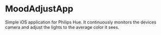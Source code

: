 MoodAdjustApp
=============

Simple iOS application for Philips Hue. It continuously monitors the devices camera and adjust the lights to the average color it sees.

